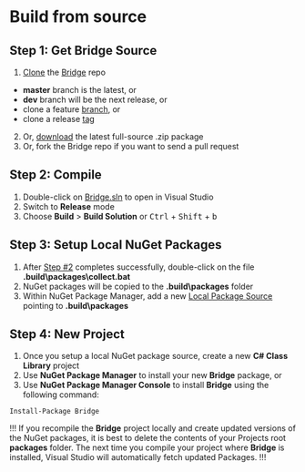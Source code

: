 # Build from source

## Step 1: Get Bridge Source

1. [Clone](https://github.com/bridgedotnet/Bridge.git) the [Bridge](https://github.com/bridgedotnet/Bridge) repo
  * **master** branch is the latest, or
  * **dev** branch will be the next release, or
  * clone a feature [branch](https://github.com/bridgedotnet/Bridge/branches), or
  * clone a release [tag](https://github.com/bridgedotnet/Bridge/tags)
2. Or, [download](https://github.com/bridgedotnet/Bridge/archive/master.zip) the latest full-source .zip package
3. Or, fork the Bridge repo if you want to send a pull request

## Step 2: Compile

1. Double-click on [Bridge.sln](https://github.com/bridgedotnet/Bridge/blob/master/Bridge.sln) to open in Visual Studio
2. Switch to **Release** mode
3. Choose **Build** > **Build Solution** or <kbd>Ctrl</kbd> + <kbd>Shift</kbd> + <kbd>b</kbd>

## Step 3: Setup Local NuGet Packages

1. After [Step #2](#step-2-compile) completes successfully, double-click on the file **.build\packages\collect.bat**
2. NuGet packages will be copied to the **.build\packages** folder
3. Within NuGet Package Manager, add a new [Local Package Source](https://docs.nuget.org/create/hosting-your-own-nuget-feeds) pointing to **.build\packages**

## Step 4: New Project

1. Once you setup a local NuGet package source, create a new **C# Class Library** project
2. Use **NuGet Package Manager** to install your new **Bridge** package, or
3. Use **NuGet Package Manager Console** to install **Bridge** using the following command:

```
Install-Package Bridge
```

!!!
If you recompile the **Bridge** project locally and create updated versions of the NuGet packages, it is best to delete the contents of your Projects root **packages** folder. The next time you compile your project where **Bridge** is installed, Visual Studio will automatically fetch updated Packages.
!!!